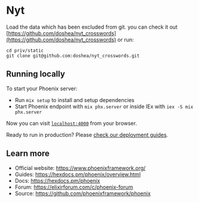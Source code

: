 # Nyt

Load the data which has been excluded from git. you can check it out
[https://github.com/doshea/nyt_crosswords](https://github.com/doshea/nyt_crosswords)
or run:

```
cd priv/static
git clone git@github.com:doshea/nyt_crosswords.git
```

## Running locally

To start your Phoenix server:

* Run `mix setup` to install and setup dependencies
* Start Phoenix endpoint with `mix phx.server` or inside IEx with `iex -S mix phx.server`

Now you can visit [`localhost:4000`](http://localhost:4000) from your browser.

Ready to run in production? Please [check our deployment guides](https://hexdocs.pm/phoenix/deployment.html).

## Learn more

* Official website: https://www.phoenixframework.org/
* Guides: https://hexdocs.pm/phoenix/overview.html
* Docs: https://hexdocs.pm/phoenix
* Forum: https://elixirforum.com/c/phoenix-forum
* Source: https://github.com/phoenixframework/phoenix


